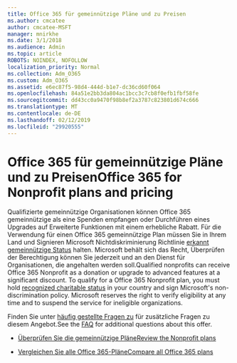 ```yaml
---
title: Office 365 für gemeinnützige Pläne und zu Preisen
ms.author: cmcatee
author: cmcatee-MSFT
manager: mnirkhe
ms.date: 3/1/2018
ms.audience: Admin
ms.topic: article
ROBOTS: NOINDEX, NOFOLLOW
localization_priority: Normal
ms.collection: Adm_O365
ms.custom: Adm_O365
ms.assetid: e6ec87f5-98d4-444d-b1e7-dc36cd60f064
ms.openlocfilehash: 84a51e2bb3da804ac1bcc3c7cb8f0efb1fbf58fe
ms.sourcegitcommit: dd43cc0a9470f98b8ef2a3787c823801d674c666
ms.translationtype: MT
ms.contentlocale: de-DE
ms.lasthandoff: 02/12/2019
ms.locfileid: "29920555"
---
```

# <a name="office-365-for-nonprofit-plans-and-pricing"></a><span data-ttu-id="ded63-102">Office 365 für gemeinnützige Pläne und zu Preisen</span><span class="sxs-lookup"><span data-stu-id="ded63-102">Office 365 for Nonprofit plans and pricing</span></span>

<span data-ttu-id="ded63-p101">Qualifizierte gemeinnützige Organisationen können Office 365 gemeinnützige als eine Spenden empfangen oder Durchführen eines Upgrades auf Erweiterte Funktionen mit einem erhebliche Rabatt. Für die Verwendung für einen Office 365 gemeinnützige Plan müssen Sie in Ihrem Land und Signieren Microsoft Nichtdiskriminierung Richtlinie [erkannt gemeinnützige Status](https://go.microsoft.com/fwlink/p/?LinkID=330253) halten. Microsoft behält sich das Recht, Überprüfen der Berechtigung können Sie jederzeit und an den Dienst für Organisationen, die angehalten werden soll.</span><span class="sxs-lookup"><span data-stu-id="ded63-p101">Qualified nonprofits can receive Office 365 Nonprofit as a donation or upgrade to advanced features at a significant discount. To qualify for a Office 365 Nonprofit plan, you must hold [recognized charitable status](https://go.microsoft.com/fwlink/p/?LinkID=330253) in your country and sign Microsoft's non-discrimination policy. Microsoft reserves the right to verify eligibility at any time and to suspend the service for ineligible organizations.</span></span> 
  
<span data-ttu-id="ded63-106">Finden Sie unter [häufig gestellte Fragen zu](https://products.office.com/nonprofit/office-365-nonprofit) für zusätzliche Fragen zu diesem Angebot.</span><span class="sxs-lookup"><span data-stu-id="ded63-106">See the [FAQ](https://products.office.com/nonprofit/office-365-nonprofit) for additional questions about this offer.</span></span> 
  
- [<span data-ttu-id="ded63-107">Überprüfen Sie die gemeinnützige Pläne</span><span class="sxs-lookup"><span data-stu-id="ded63-107">Review the Nonprofit plans</span></span>](https://products.office.com/nonprofit/office-365-nonprofit-plans-and-pricing?tab=1)
    
- [<span data-ttu-id="ded63-108">Vergleichen Sie alle Office 365-Pläne</span><span class="sxs-lookup"><span data-stu-id="ded63-108">Compare all Office 365 plans</span></span>](https://products.office.com/business/compare-more-office-365-for-business-plans)
    

